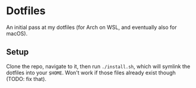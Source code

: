 # Dotfiles
An initial pass at my dotfiles (for Arch on WSL, and eventually also for macOS).

## Setup
Clone the repo, navigate to it, then run `./install.sh`, which will symlink the dotfiles into your `$HOME`. Won't work if those files already exist though (TODO: fix that).
